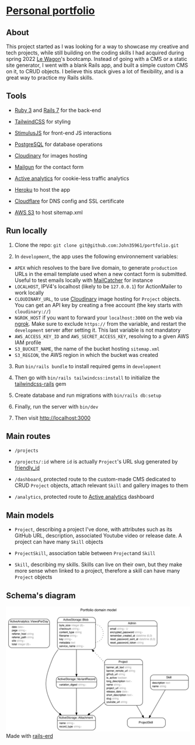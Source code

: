 # [Personal portfolio](https://www.jeanguillet.com)

## About

This project started as I was looking for a way to showcase my creative and tech projects, while still building on the coding skills I had acquired during spring 2022 [Le Wagon](https://github.com/lewagon)'s bootcamp. Instead of going with a CMS or a static site generator, I went with a blank Rails app, and built a simple custom CMS on it, to CRUD objects. I believe this stack gives a lot of flexibility, and is a great way to practice my Rails skills.

## Tools

* [Ruby 3](https://www.ruby-lang.org/en/) and [Rails 7](https://rubyonrails.org/) for the back-end

* [TailwindCSS](https://tailwindcss.com/) for styling

* [StimulusJS](https://stimulus.hotwired.dev/) for front-end JS interactions

* [PostgreSQL](https://www.postgresql.org/) for database operations

* [Cloudinary](https://cloudinary.com/) for images hosting

* [Mailgun](https://www.mailgun.com/) for the contact form

* [Active analytics](https://github.com/BaseSecrete/active_analytics) for cookie-less traffic analytics

* [Heroku](https://www.heroku.com) to host the app

* [Cloudflare](https://www.cloudflare.com) for DNS config and SSL certificate

* [AWS S3](https://aws.amazon.com/s3) to host sitemap.xml

## Run locally

1. Clone the repo: `git clone git@github.com:John35961/portfolio.git`

2. In `development`, the app uses the following environnement variables:

* `APEX` which resolves to the bare live domain, to generate `production` URLs in the email template used when a new contact form is submitted. Useful to test emails locally with [MailCatcher](https://mailcatcher.me/) for instance
* `LOCALHOST`, IPV4's localhost (likely to be `127.0.0.1`) for ActionMailer to work locally
* `CLOUDINARY_URL`, to use [Cloudinary](https://cloudinary.com/) image hosting for `Project` objects. You can get an API key by creating a free account (the key starts with `cloudinary://`)
* `NGROK_HOST` if you want to forward your `localhost:3000` on the web via [ngrok](https://ngrok.com/). Make sure to exclude `https://` from the variable, and restart the `development` server after setting it. This last variable is not mandatory
* `AWS_ACCESS_KEY_ID` and `AWS_SECRET_ACCESS_KEY`, resolving to a given AWS IAM profile
* `S3_BUCKET_NAME`, the name of the bucket hosting `sitemap.xml`
* `S3_REGION`, the AWS region in which the bucket was created

3. Run `bin/rails bundle` to install required gems in `development`

4. Then go with `bin/rails tailwindcss:install` to initialize the [tailwindcss-rails](https://github.com/rails/tailwindcss-rails) gem

5. Create database and run migrations with `bin/rails db:setup`

6. Finally, run the server with `bin/dev`

7. Then visit <http://localhost:3000>

## Main routes

* `/projects`

* `/projects/:id` where `id` is actually `Project`'s URL slug generated by [friendly_id](https://github.com/norman/friendly_id)

* `/dashboard`, protected route to the custom-made CMS dedicated to CRUD `Project` objects, attach relevant `Skill` and gallery images to them

* `/analytics`, protected route to [Active analytics](https://github.com/BaseSecrete/active_analytics) dashboard

## Main models

* `Project`, describing a project I've done, with attributes such as its GitHub URL, description, associated Youtube video or release date. A project can have many `Skill` objects

* `ProjectSkill`, association table between `Project`and `Skill`

* `Skill`, describing my skills. Skills can live on their own, but they make more sense when linked to a project, therefore a skill can have many `Project` objects

## Schema's diagram

![Schema's diagram](app/assets/images/readme/schema_diagram.jpg)
Made with [rails-erd](https://github.com/voormedia/rails-erd)
